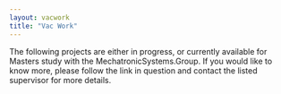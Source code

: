 ```yaml
---
layout: vacwork
title: "Vac Work"
---
```


The following projects are either in progress, or currently available for Masters study with the MechatronicSystems.Group. If you would like to know more, please follow the link in question and contact the listed supervisor for more details.
